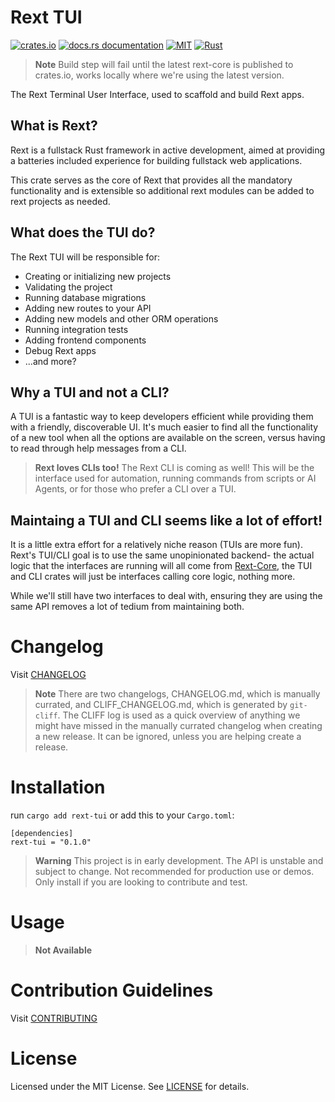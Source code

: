 # Rext TUI

[![crates.io](https://img.shields.io/crates/v/rext-tui.svg)](https://crates.io/crates/rext-tui)
[![docs.rs documentation](https://img.shields.io/docsrs/rext-tui)](https://docs.rs/rext-tui)
[![MIT](https://img.shields.io/crates/l/rext-tui.svg)](./LICENSE)
[![Rust](https://github.com/RextStack/rext-tui/actions/workflows/rust.yml/badge.svg?branch=main)](https://github.com/RextStack/rext-tui/actions/workflows/rust.yml)

> **Note**
> Build step will fail until the latest rext-core is published to crates.io, works locally where we're using the latest version.

The Rext Terminal User Interface, used to scaffold and build Rext apps.

[Ratatui]: https://ratatui.rs

## What is Rext?

Rext is a fullstack Rust framework in active development, aimed at providing a batteries included experience for building fullstack web applications.

This crate serves as the core of Rext that provides all the mandatory functionality and is extensible so additional rext modules can be added to rext projects as needed.

## What does the TUI do?

The Rext TUI will be responsible for:
- Creating or initializing new projects
- Validating the project
- Running database migrations
- Adding new routes to your API
- Adding new models and other ORM operations
- Running integration tests
- Adding frontend components
- Debug Rext apps
- ...and more?

## Why a TUI and not a CLI?

A TUI is a fantastic way to keep developers efficient while providing them with a friendly, discoverable UI. It's much easier to find all the functionality of a new tool when all the options are available on the screen, versus having to read through help messages from a CLI.

> **Rext loves CLIs too!**
> The Rext CLI is coming as well! This will be the interface used for automation, running commands from scripts or AI Agents, or for those who prefer a CLI over a TUI.

## Maintaing a TUI and CLI seems like a lot of effort!

It is a little extra effort for a relatively niche reason (TUIs are more fun). Rext's TUI/CLI goal is to use the same unopinionated backend- the actual logic that the interfaces are running will all come from [Rext-Core](https://github.com/RextStack/rext-core), the TUI and CLI crates will just be interfaces calling core logic, nothing more.

While we'll still have two interfaces to deal with, ensuring they are using the same API removes a lot of tedium from maintaining both.

# Changelog

Visit [CHANGELOG](CHANGELOG.md)

> **Note**
> There are two changelogs, CHANGELOG.md, which is manually currated, and CLIFF_CHANGELOG.md, which is generated by `git-cliff`. The CLIFF log is used as a quick overview of anything we might have missed in the manually currated changelog when creating a new release. It can be ignored, unless you are helping create a release.

# Installation

run `cargo add rext-tui` or add this to your `Cargo.toml`:

```
[dependencies]
rext-tui = "0.1.0"
```

> **Warning**
> This project is in early development. The API is unstable and subject to change. Not recommended for production use or demos. Only install if you are looking to contribute and test.

# Usage

> **Not Available**

# Contribution Guidelines

Visit [CONTRIBUTING](CONTRIBUTING.md)

# License

Licensed under the MIT License. See [LICENSE](LICENSE.txt) for details.
